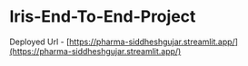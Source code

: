 # Iris-End-To-End-Project

Deployed Url - [https://pharma-siddheshgujar.streamlit.app/](https://pharma-siddheshgujar.streamlit.app/)